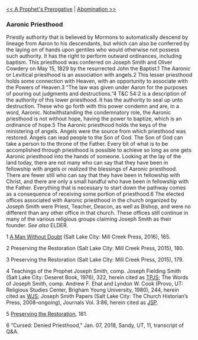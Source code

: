 [<< A Prophet's Prerogative](A%20Prophet's%20Prerogative)  |  [Abomination >>](Abomination)

### Aaronic Priesthood
Priestly authority that is believed by Mormons to automatically descend by lineage from Aaron to his descendants, but which can also be conferred by the laying on of hands upon gentiles who would otherwise not possess such authority. It has the right to perform outward ordinances, including baptism. This priesthood was conferred on Joseph Smith and Oliver Cowdery on May 15, 1829 by the resurrected John the Baptist.1 The Aaronic or Levitical priesthood is an association with angels.2 This lesser priesthood holds some connection with Heaven, with an opportunity to associate with the Powers of Heaven.3 “The law was given under Aaron for the purposes of pouring out judgments and destructions.”4 T&C 54:2 is a description of the authority of this lower priesthood. It has the authority to seal up unto destruction. These who go forth with this power condemn and are, in a word, Aaronic. Notwithstanding the condemnatory role, the Aaronic priesthood is not without hope, having the power to baptize, which is an ordinance of hope.5 The Aaronic priesthood holds the keys of the ministering of angels. Angels were the source from which priesthood was restored. Angels can lead people to the Son of God. The Son of God can take a person to the throne of the Father. Every bit of what is to be accomplished through priesthood is possible to achieve so long as one gets Aaronic priesthood into the hands of someone. Looking at the lay of the land today, there are not many who can say that they have been in fellowship with angels or realized the blessings of Aaronic priesthood. There are fewer still who can say that they have been in fellowship with Christ, and there are only a small handful who have been in fellowship with the Father. Everything that is necessary to start down the pathway comes as a consequence of receiving some portion of priesthood.6 The elected offices associated with Aaronic priesthood in the church organized by Joseph Smith were Priest, Teacher, Deacon, as well as Bishop, and were no different than any other office in that church. These offices still continue in many of the various religious groups claiming Joseph Smith as their founder. *See also* ELDER.



1
[A Man Without Doubt](#) (Salt Lake City: Mill Creek Press, 2016), 165.


2 Preserving the Restoration (Salt Lake City: Mill Creek Press, 2015), 180.


3 Preserving the Restoration (Salt Lake City: Mill Creek Press, 2015), 179.


4 Teachings of the Prophet Joseph Smith, comp. Joseph Fielding Smith (Salt Lake City: Deseret Book, 1976), 322, herein cited as [TPJS](#); The Words of Joseph Smith, comp. Andrew F. Ehat and Lyndon W. Cook (Provo, UT: Religious Studies Center, Brigham Young University, 1980), 244, herein cited as [WJS](#); Joseph Smith Papers (Salt Lake City: The Church Historian’s Press, 2008–ongoing), Journals Vol. 3:86, herein cited as [JSP](#).


5
[Preserving the Restoration](#), 181.


6 “Cursed: Denied Priesthood,” Jan. 07, 2018, Sandy, UT, 11, transcript of Q&A.